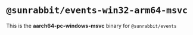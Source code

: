 # `@sunrabbit/events-win32-arm64-msvc`

This is the **aarch64-pc-windows-msvc** binary for `@sunrabbit/events`
